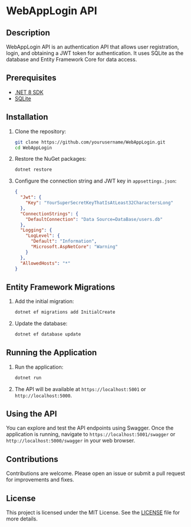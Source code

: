 ﻿# WebAppLogin API

## Description

WebAppLogin API is an authentication API that allows user registration, login, and obtaining a JWT token for authentication. It uses SQLite as the database and Entity Framework Core for data access.

## Prerequisites

- [.NET 8 SDK](https://dotnet.microsoft.com/download/dotnet/8.0)
- [SQLite](https://www.sqlite.org/index.html)

## Installation

1. Clone the repository:

    ```bash
    git clone https://github.com/yourusername/WebAppLogin.git
    cd WebAppLogin
    ```

2. Restore the NuGet packages:

    ```bash
    dotnet restore
    ```

3. Configure the connection string and JWT key in `appsettings.json`:

    ```json
    {
      "Jwt": {
        "Key": "YourSuperSecretKeyThatIsAtLeast32CharactersLong"
      },
      "ConnectionStrings": {
        "DefaultConnection": "Data Source=DataBase/users.db"
      },
      "Logging": {
        "LogLevel": {
          "Default": "Information",
          "Microsoft.AspNetCore": "Warning"
        }
      },
      "AllowedHosts": "*"
    }
    ```

## Entity Framework Migrations

1. Add the initial migration:

    ```bash
    dotnet ef migrations add InitialCreate
    ```

2. Update the database:

    ```bash
    dotnet ef database update
    ```

## Running the Application

1. Run the application:

    ```bash
    dotnet run
    ```

2. The API will be available at `https://localhost:5001` or `http://localhost:5000`.

## Using the API

You can explore and test the API endpoints using Swagger. Once the application is running, navigate to `https://localhost:5001/swagger` or `http://localhost:5000/swagger` in your web browser.

## Contributions

Contributions are welcome. Please open an issue or submit a pull request for improvements and fixes.

## License

This project is licensed under the MIT License. See the [LICENSE](LICENSE) file for more details.
